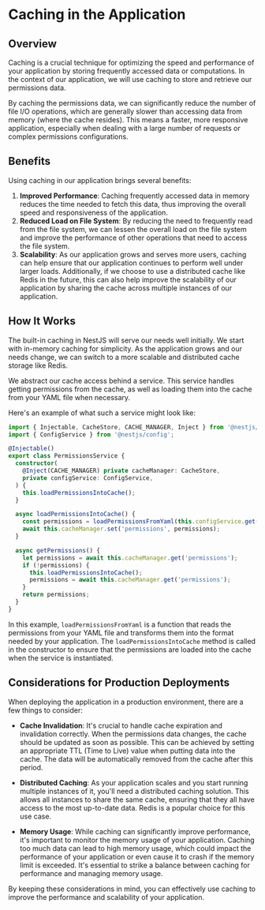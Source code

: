 # Caching in the Application

## Overview

Caching is a crucial technique for optimizing the speed and performance of your application by storing frequently
accessed data or computations. In the context of our application, we will use caching to store and retrieve our
permissions data.

By caching the permissions data, we can significantly reduce the number of file I/O operations, which are generally
slower than accessing data from memory (where the cache resides). This means a faster, more responsive application,
especially when dealing with a large number of requests or complex permissions configurations.

## Benefits

Using caching in our application brings several benefits:

1. **Improved Performance**: Caching frequently accessed data in memory reduces the time needed to fetch this data, thus
   improving the overall speed and responsiveness of the application.
2. **Reduced Load on File System**: By reducing the need to frequently read from the file system, we can lessen the
   overall load on the file system and improve the performance of other operations that need to access the file system.
3. **Scalability**: As our application grows and serves more users, caching can help ensure that our application
   continues to perform well under larger loads. Additionally, if we choose to use a distributed cache like Redis in the
   future, this can also help improve the scalability of our application by sharing the cache across multiple instances
   of our application.

## How It Works

The built-in caching in NestJS will serve our needs well initially. We start with in-memory caching for simplicity. As
the application grows and our needs change, we can switch to a more scalable and distributed cache storage like Redis.

We abstract our cache access behind a service. This service handles getting permissions from the cache, as well as
loading them into the cache from your YAML file when necessary.

Here's an example of what such a service might look like:

```typescript
import { Injectable, CacheStore, CACHE_MANAGER, Inject } from '@nestjs/common';
import { ConfigService } from '@nestjs/config';

@Injectable()
export class PermissionsService {
  constructor(
    @Inject(CACHE_MANAGER) private cacheManager: CacheStore,
    private configService: ConfigService,
  ) {
    this.loadPermissionsIntoCache();
  }

  async loadPermissionsIntoCache() {
    const permissions = loadPermissionsFromYaml(this.configService.get('PERMISSIONS_FILE_PATH'));
    await this.cacheManager.set('permissions', permissions);
  }

  async getPermissions() {
    let permissions = await this.cacheManager.get('permissions');
    if (!permissions) {
      this.loadPermissionsIntoCache();
      permissions = await this.cacheManager.get('permissions');
    }
    return permissions;
  }
}
```

In this example, `loadPermissionsFromYaml` is a function that reads the permissions from your YAML file and transforms
them into the format needed by your application. The `loadPermissionsIntoCache` method is called in the constructor to
ensure that the permissions are loaded into the cache when the service is instantiated.

## Considerations for Production Deployments

When deploying the application in a production environment, there are a few things to consider:

- **Cache Invalidation**: It's crucial to handle cache expiration and invalidation correctly. When the permissions data
  changes, the cache should be updated as soon as possible. This can be achieved by setting an appropriate TTL (Time to
  Live) value when putting data into the cache. The data will be automatically removed from the cache after this period.

- **Distributed Caching**: As your application scales and you start running multiple instances of it, you'll need a
  distributed caching solution. This allows all instances to share the same cache, ensuring that they all have access to
  the most up-to-date data. Redis is a popular choice for this use case.

- **Memory Usage**: While caching can significantly improve performance, it's important to monitor the memory usage of
  your application. Caching too much data can lead to high memory usage, which could impact the performance of your
  application or even cause it to crash if the memory limit is exceeded. It's essential to strike a balance between
  caching for performance and managing memory usage.

By keeping these considerations in mind, you can effectively use caching to improve the performance and scalability of
your application.
